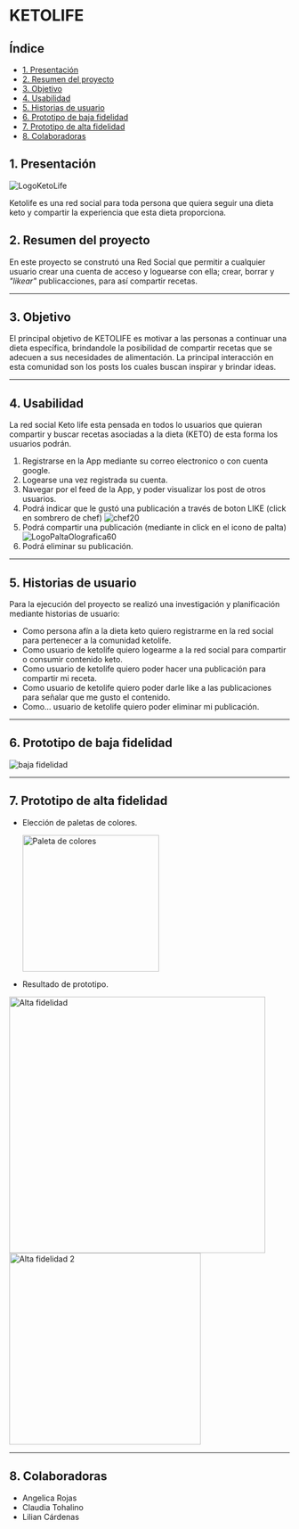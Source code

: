# KETOLIFE 

## Índice

* [1. Presentación](#1-presentación)
* [2. Resumen del proyecto](#2-resumen-del-proyecto)
* [3. Objetivo](#3-objetivo)
* [4. Usabilidad](#4-usabilidad)
* [5. Historias de usuario](#5-historias-de-usuario-)
* [6. Prototipo de baja fidelidad](#6-prototipo-de-baja-fidelidad)
* [7. Prototipo de alta fidelidad](#7-Prototipo-de-alta-fidelidad)
* [8. Colaboradoras](#8-colaboradoras)

## 1. Presentación

![LogoKetoLife](https://github.com/Liliancardenas/DEV006-data-loversRickandMorty/assets/127140327/9c614bdf-f063-46ef-9235-eebc9ca4042a)

Ketolife es una red social para toda persona que quiera seguir una dieta keto y compartir la experiencia que esta dieta proporciona.


## 2. Resumen del proyecto

En este proyecto se construtó una Red Social que permitir a cualquier usuario crear una cuenta de acceso
y loguearse con ella; crear, borrar y _"likear"_ publicacciones, para así compartir recetas. 
*** 


## 3. Objetivo

El principal objetivo de KETOLIFE es motivar a las personas a continuar una dieta específica, brindandole la posibilidad de compartir recetas que se adecuen a sus necesidades de alimentación. La principal interacción en esta comunidad son los posts los cuales buscan inspirar y brindar ideas. 
***


## 4. Usabilidad

La red social Keto life esta pensada en todos lo usuarios que quieran compartir y buscar recetas asociadas a la dieta (KETO)  de esta forma los usuarios podrán.
1. Registrarse en la App mediante su correo electronico o con cuenta google.
2. Logearse una vez registrada su cuenta.
3. Navegar por el feed de la App, y poder visualizar los post de otros usuarios.
4. Podrá indicar que le gustó una publicación a través de boton LIKE (click en sombrero de chef) 
![chef20](https://github.com/Liliancardenas/DEV006-social-network.github.io/assets/127140327/d9e2dd02-bbce-4e5b-a514-8f558574936b)
5. Podrá compartir una publicación (mediante in click en el icono de palta) ![LogoPaltaOlografica60](https://github.com/Liliancardenas/DEV006-social-network.github.io/assets/127140327/5ec6f4da-ba10-4da6-a0dd-31e2fdc1b6d5)
6. Podrá eliminar su publicación. 
***


## 5. Historias de usuario 

Para la ejecución del proyecto se realizó una investigación y planificación mediante historias de usuario: 
* Como persona afín a la dieta keto quiero registrarme en la red social para pertenecer a la comunidad ketolife.
* Como usuario de ketolife quiero logearme a la red social para compartir o consumir contenido keto.
* Como usuario de ketolife quiero poder hacer una publicación para compartir mi receta.
* Como usuario de ketolife quiero poder darle like a las publicaciones para señalar que me gusto el contenido.
* Como… usuario de ketolife quiero poder eliminar mi publicación.
***


## 6. Prototipo de baja fidelidad 

![baja fidelidad](https://github.com/Liliancardenas/DEV006-social-network.github.io/assets/127140327/277954fc-cff4-4c64-b025-d38b48ab4150)

***


## 7. Prototipo de alta fidelidad 
* Elección de paletas de colores.

    <img width="245" alt="Paleta de colores" src="https://github.com/Liliancardenas/DEV006-social-network.github.io/assets/127140327/7d2d1f99-fcff-486b-a279-0721341af464">

* Resultado de prototipo.

<img width="460" alt="Alta fidelidad" src="https://github.com/Liliancardenas/DEV006-social-network.github.io/assets/127140327/0e18fe09-83e9-47fd-a494-c3ec211a4d31">

<img width="344" alt="Alta fidelidad 2" src="https://github.com/Liliancardenas/DEV006-social-network.github.io/assets/127140327/22147b3d-44a8-43f9-94dc-442e2b82bb8e">

***


## 8. Colaboradoras 

* Angelica Rojas
* Claudia Tohalino
* Lilian Cárdenas








